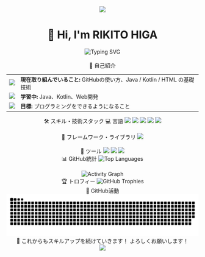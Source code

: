 <div align="center">
  <!-- ヘッダー画像 -->
  <img src="https://capsule-render.vercel.app/api?type=waving&color=gradient&height=200&section=header&text=Welcome%20to%20My%20Profile!&fontSize=40&fontAlignY=35&animation=twinkling" />
  <!-- タイトル -->
  <h1>👋 Hi, I'm RIKITO HIGA</h1>
  <img src="https://readme-typing-svg.herokuapp.com?font=Fira+Code&pause=1000&color=2E9EF7&center=true&vCenter=true&width=500&lines=ITカレッジ沖縄;ITスペシャリスト科二年;学生エンジニアです;Javaを勉強中です;新しい技術を学ぶのが好きです" alt="Typing SVG" />
</div>
<br/>

<div align="center">
🚀 自己紹介
</div>
<table align="center">
  <tr>
    <td>
      <img src="https://img.icons8.com/color/48/000000/laptop-coding.png" width="30"/>
    </td>
    <td>
      <b>現在取り組んでいること:</b> GitHubの使い方、Java / Kotlin / HTML の基礎技術
    </td>
  </tr>
  <tr>
    <td>
      <img src="https://img.icons8.com/color/48/000000/student-center.png" width="30"/>
    </td>
    <td>
      <b>学習中:</b> Java、Kotlin、Web開発
    </td>
  </tr>
  <tr>
    <td>
      <img src="https://img.icons8.com/color/48/000000/rocket.png" width="30"/>
    </td>
    <td>
      <b>目標:</b> プログラミングをできるようになること
    </td>
  </tr>
</table>

<div align="center">
🛠️ スキル・技術スタック
💻 言語
  <img src="https://img.shields.io/badge/-Java-007396?style=for-the-badge&logo=Java&logoColor=white" />
  <img src="https://img.shields.io/badge/-Kotlin-7F52FF?style=for-the-badge&logo=Kotlin&logoColor=white" />
  <img src="https://img.shields.io/badge/-HTML5-E34F26?style=for-the-badge&logo=HTML5&logoColor=white" />
  <img src="https://img.shields.io/badge/-CSS3-1572B6?style=for-the-badge&logo=CSS3&logoColor=white" />
  <img src="https://img.shields.io/badge/-TypeScript-3178C6?style=for-the-badge&logo=TypeScript&logoColor=white" />
  <br></br>
🚀 フレームワーク・ライブラリ
  <img src="https://img.shields.io/badge/-React-61DAFB?style=for-the-badge&logo=React&logoColor=black" />
  <br></br>
🔧 ツール
  <img src="https://img.shields.io/badge/-Git-F05032?style=for-the-badge&logo=Git&logoColor=white" />
  <img src="https://img.shields.io/badge/-VS_Code-007ACC?style=for-the-badge&logo=Visual-Studio-Code&logoColor=white" />
  <img src="https://img.shields.io/badge/-Twitter-1DA1F2?style=for-the-badge&logo=Twitter&logoColor=white" />
</div>

<div align="center">
📊 GitHub統計
  <img src="https://github-readme-stats.vercel.app/api/top-langs/?username=itc-s24023&layout=compact&theme=tokyonight&hide_border=true" alt="Top Languages" />
<br/><br/>
  <img src="https://github-readme-activity-graph.vercel.app/graph?username=itc-s24023&theme=tokyo-night&hide_border=true" alt="Activity Graph" />
</div>

<div align="center">
🏆 トロフィー
  <img src="https://github-profile-trophy.vercel.app/?username=itc-s24023&theme=tokyonight&margin-w=15&no-frame=true&row=1" alt="GitHub Trophies" />
</div>

<div align="center">
🐍 GitHub活動
  <picture>
    <source media="(prefers-color-scheme: dark)" srcset="https://raw.githubusercontent.com/obregonia1/obregonia1/master/img/snake-dark.svg">
    <source media="(prefers-color-scheme: light)" srcset="https://raw.githubusercontent.com/obregonia1/obregonia1/master/img/snake.svg">
    <img alt="github contribution grid snake animation" src="https://raw.githubusercontent.com/obregonia1/obregonia1/master/img/snake-dark.svg">
  </picture>
</div>

<div align="center">
🌟 これからもスキルアップを続けていきます！
よろしくお願いします！
  <br/>
  <!-- フッター画像 -->
  <img src="https://capsule-render.vercel.app/api?type=waving&color=gradient&height=100&section=footer" />
</div>
